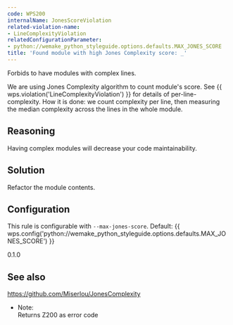 ```yaml
---
code: WPS200
internalName: JonesScoreViolation
related-violation-name:
- LineComplexityViolation
relatedConfigurationParameter:
- python://wemake_python_styleguide.options.defaults.MAX_JONES_SCORE
title: 'Found module with high Jones Complexity score: _'
---
```


Forbids to have modules with complex lines.

We are using Jones Complexity algorithm to count module's score. See
{{ wps.violation('LineComplexityViolation') }} for details of per-line-complexity. How it
is done: we count complexity per line, then measuring the median
complexity across the lines in the whole module.

## Reasoning
Having complex modules will decrease your code maintainability.

## Solution
Refactor the module contents.

## Configuration
This rule is configurable with `--max-jones-score`. Default:
{{ wps.config('python://wemake_python_styleguide.options.defaults.MAX_JONES_SCORE') }}

<div class="versionadded">

0.1.0

</div>

## See also
<https://github.com/Miserlou/JonesComplexity>

  - Note:  
    Returns Z200 as error code